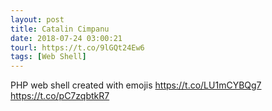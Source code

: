 ```yaml
---
layout: post
title: Catalin Cimpanu
date: 2018-07-24 03:00:21
tourl: https://t.co/9lGQt24Ew6
tags: [Web Shell]
---
```

PHP web shell created with emojis https://t.co/LU1mCYBQg7 https://t.co/pC7zqbtkR7
